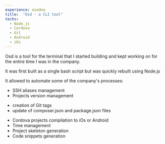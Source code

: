 ```yaml
---
experience: osedea
title:  "Osd - a CLI tool"
techs:
  - Node.js
  - Cordova
  - Git
  - Android
  - iOs
---
```


Osd is a tool for the terminal that I started building and kept working on for the
entire time I was in the company.

It was first built as a single bash script but was quickly rebuilt using Node.js

It allowed to automate some of the company's processes:

- SSH aliases management
- Projects version management
 + creation of Git tags
 + update of composer.json and package.json files
- Cordova projects compilation to iOs or Android
- Time management
- Project skeleton generation
- Code snippets generation
